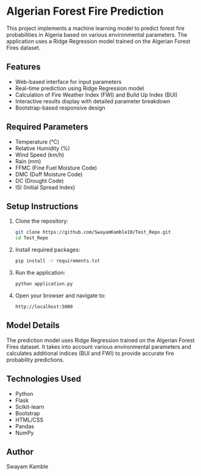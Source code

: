 # Algerian Forest Fire Prediction

This project implements a machine learning model to predict forest fire probabilities in Algeria based on various environmental parameters. The application uses a Ridge Regression model trained on the Algerian Forest Fires dataset.

## Features

- Web-based interface for input parameters
- Real-time prediction using Ridge Regression model
- Calculation of Fire Weather Index (FWI) and Build Up Index (BUI)
- Interactive results display with detailed parameter breakdown
- Bootstrap-based responsive design

## Required Parameters

- Temperature (°C)
- Relative Humidity (%)
- Wind Speed (km/h)
- Rain (mm)
- FFMC (Fine Fuel Moisture Code)
- DMC (Duff Moisture Code)
- DC (Drought Code)
- ISI (Initial Spread Index)

## Setup Instructions

1. Clone the repository:
   ```bash
   git clone https://github.com/SwayamKamble10/Test_Repo.git
   cd Test_Repo
   ```

2. Install required packages:
   ```bash
   pip install -r requirements.txt
   ```

3. Run the application:
   ```bash
   python application.py
   ```

4. Open your browser and navigate to:
   ```
   http://localhost:5000
   ```

## Model Details

The prediction model uses Ridge Regression trained on the Algerian Forest Fires dataset. It takes into account various environmental parameters and calculates additional indices (BUI and FWI) to provide accurate fire probability predictions.

## Technologies Used

- Python
- Flask
- Scikit-learn
- Bootstrap
- HTML/CSS
- Pandas
- NumPy

## Author

Swayam Kamble
